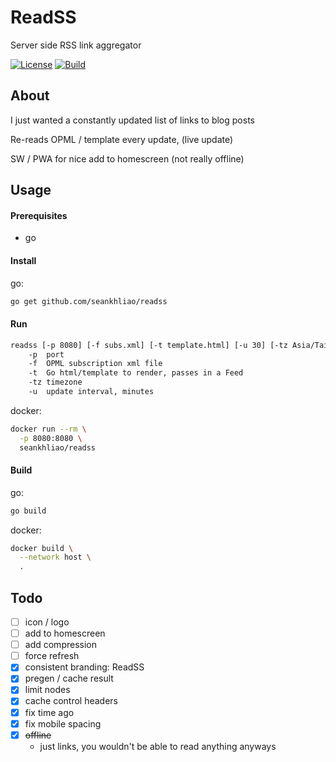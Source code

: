# ReadSS

Server side RSS link aggregator

[![License](https://img.shields.io/github/license/seankhliao/readss.svg?style=for-the-badge&maxAge=31536000)](LICENSE)
[![Build](https://badger.seankhliao.com/i/github_seankhliao_readss)](https://badger.seankhliao.com/l/github_seankhliao_readss)

## About

I just wanted a constantly updated list of links to blog posts

Re-reads OPML / template every update, (live update)

SW / PWA for nice add to homescreen (not really offline)

## Usage

#### Prerequisites

- go

#### Install

go:

```sh
go get github.com/seankhliao/readss
```

#### Run

```sh
readss [-p 8080] [-f subs.xml] [-t template.html] [-u 30] [-tz Asia/Taipei]
    -p  port
    -f  OPML subscription xml file
    -t  Go html/template to render, passes in a Feed
    -tz timezone
    -u  update interval, minutes
```

docker:

```sh
docker run --rm \
  -p 8080:8080 \
  seankhliao/readss
```

#### Build

go:

```sh
go build
```

docker:

```sh
docker build \
  --network host \
  .
```

## Todo

- [ ] icon / logo
- [ ] add to homescreen
- [ ] add compression
- [ ] force refresh
- [x] consistent branding: ReadSS
- [x] pregen / cache result
- [x] limit nodes
- [x] cache control headers
- [x] fix time ago
- [x] fix mobile spacing
- [x] ~~offline~~
  - just links, you wouldn't be able to read anything anyways
